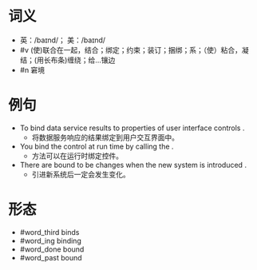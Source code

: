 # 词义
- 英：/baɪnd/； 美：/baɪnd/
- #v (使)联合在一起，结合；绑定；约束；装订；捆绑；系；（使）粘合，凝结；(用长布条)缠绕；给…镶边
- #n 窘境
# 例句
- To bind data service results to properties of user interface controls .
	- 将数据服务响应的结果绑定到用户交互界面中。
- You bind the control at run time by calling the .
	- 方法可以在运行时绑定控件。
- There are bound to be changes when the new system is introduced .
	- 引进新系统后一定会发生变化。
# 形态
- #word_third binds
- #word_ing binding
- #word_done bound
- #word_past bound
